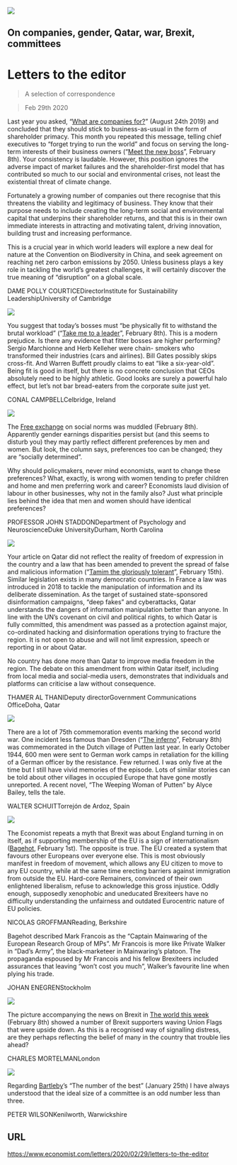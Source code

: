 ![](./images/20200208_LDD001_1.jpg)

## On companies, gender, Qatar, war, Brexit, committees

# Letters to the editor

> A selection of correspondence

> Feb 29th 2020

Last year you asked, “[What are companies for?](https://www.economist.com//leaders/2019/08/22/what-companies-are-for)” (August 24th 2019) and concluded that they should stick to business-as-usual in the form of shareholder primacy. This month you repeated this message, telling chief executives to “forget trying to run the world” and focus on serving the long-term interests of their business owners (“[Meet the new boss](https://www.economist.com//leaders/2020/02/06/what-it-takes-to-be-a-ceo-in-the-2020s)”, February 8th). Your consistency is laudable. However, this position ignores the adverse impact of market failures and the shareholder-first model that has contributed so much to our social and environmental crises, not least the existential threat of climate change.

Fortunately a growing number of companies out there recognise that this threatens the viability and legitimacy of business. They know that their purpose needs to include creating the long-term social and environmental capital that underpins their shareholder returns, and that this is in their own immediate interests in attracting and motivating talent, driving innovation, building trust and increasing performance.

This is a crucial year in which world leaders will explore a new deal for nature at the Convention on Biodiversity in China, and seek agreement on reaching net zero carbon emissions by 2050. Unless business plays a key role in tackling the world’s greatest challenges, it will certainly discover the true meaning of “disruption” on a global scale.

DAME POLLY COURTICEDirectorInstitute for Sustainability LeadershipUniversity of Cambridge 



![](./images/20200208_BBD001.jpg)

You suggest that today’s bosses must “be physically fit to withstand the brutal workload” (“[Take me to a leader](https://www.economist.com//briefing/2020/02/06/corporate-headhunters-are-more-powerful-than-ever)”, February 8th). This is a modern prejudice. Is there any evidence that fitter bosses are higher performing? Sergio Marchionne and Herb Kelleher were chain- smokers who transformed their industries (cars and airlines). Bill Gates possibly skips cross-fit. And Warren Buffett proudly claims to eat “like a six-year-old”. Being fit is good in itself, but there is no concrete conclusion that CEOs absolutely need to be highly athletic. Good looks are surely a powerful halo effect, but let’s not bar bread-eaters from the corporate suite just yet.

CONAL CAMPBELLCelbridge, Ireland



![](./images/20200208_FND000.jpg)

The [Free exchange](https://www.economist.com//finance-and-economics/2020/02/06/economists-discover-the-power-of-social-norms) on social norms was muddled (February 8th). Apparently gender earnings disparities persist but (and this seems to disturb you) they may partly reflect different preferences by men and women. But look, the column says, preferences too can be changed; they are “socially determined”.

Why should policymakers, never mind economists, want to change these preferences? What, exactly, is wrong with women tending to prefer children and home and men preferring work and career? Economists laud division of labour in other businesses, why not in the family also? Just what principle lies behind the idea that men and women should have identical preferences?

PROFESSOR JOHN STADDONDepartment of Psychology and NeuroscienceDuke UniversityDurham, North Carolina



![](./images/20200215_MAP502_0.jpg)

Your article on Qatar did not reflect the reality of freedom of expression in the country and a law that has been amended to prevent the spread of false and malicious information (“[Tamim the gloriously tolerant](https://www.economist.com//middle-east-and-africa/2020/02/13/qatar-the-gulf-emirate-famed-for-openness-is-silencing-critics)”, February 15th). Similar legislation exists in many democratic countries. In France a law was introduced in 2018 to tackle the manipulation of information and its deliberate dissemination. As the target of sustained state-sponsored disinformation campaigns, “deep fakes” and cyberattacks, Qatar understands the dangers of information manipulation better than anyone. In line with the UN’s covenant on civil and political rights, to which Qatar is fully committed, this amendment was passed as a protection against major, co-ordinated hacking and disinformation operations trying to fracture the region. It is not open to abuse and will not limit expression, speech or reporting in or about Qatar.

No country has done more than Qatar to improve media freedom in the region. The debate on this amendment from within Qatar itself, including from local media and social-media users, demonstrates that individuals and platforms can criticise a law without consequence.

THAMER AL THANIDeputy directorGovernment Communications OfficeDoha, Qatar



![](./images/20200208_BKP005.jpg)

There are a lot of 75th commemoration events marking the second world war. One incident less famous than Dresden (“[The inferno](https://www.economist.com//books-and-arts/2020/02/06/the-destruction-of-dresden-the-florence-of-the-elbe)”, February 8th) was commemorated in the Dutch village of Putten last year. In early October 1944, 600 men were sent to German work camps in retaliation for the killing of a German officer by the resistance. Few returned. I was only five at the time but I still have vivid memories of the episode. Lots of similar stories can be told about other villages in occupied Europe that have gone mostly unreported. A recent novel, “The Weeping Woman of Putten” by Alyce Bailey, tells the tale.

WALTER SCHUITTorrejón de Ardoz, Spain



![](./images/20200201_BRD000.jpg)

The Economist repeats a myth that Brexit was about England turning in on itself, as if supporting membership of the EU is a sign of internationalism ([Bagehot](https://www.economist.com//britain/2020/01/30/brexit-and-english-nationalism), February 1st). The opposite is true. The EU created a system that favours other Europeans over everyone else. This is most obviously manifest in freedom of movement, which allows any EU citizen to move to any EU country, while at the same time erecting barriers against immigration from outside the EU. Hard-core Remainers, convinced of their own enlightened liberalism, refuse to acknowledge this gross injustice. Oddly enough, supposedly xenophobic and uneducated Brexiteers have no difficulty understanding the unfairness and outdated Eurocentric nature of EU policies.

NICOLAS GROFFMANReading, Berkshire

Bagehot described Mark Francois as the “Captain Mainwaring of the European Research Group of MPs”. Mr Francois is more like Private Walker in “Dad’s Army”, the black-marketeer in Mainwaring’s platoon. The propaganda espoused by Mr Francois and his fellow Brexiteers included assurances that leaving “won’t cost you much”, Walker’s favourite line when plying his trade.

JOHAN ENEGRENStockholm



![](./images/20200208_WWP002_0.jpg)

The picture accompanying the news on Brexit in [The world this week](https://www.economist.com//the-world-this-week/2020/02/08/politics-this-week) (February 8th) showed a number of Brexit supporters waving Union Flags that were upside down. As this is a recognised way of signalling distress, are they perhaps reflecting the belief of many in the country that trouble lies ahead?

CHARLES MORTELMANLondon



![](./images/20200125_WBD001.jpg)

Regarding [Bartleby](https://www.economist.com//business/2020/01/23/the-number-of-the-best)’s “The number of the best” (January 25th) I have always understood that the ideal size of a committee is an odd number less than three.

PETER WILSONKenilworth, Warwickshire

## URL

https://www.economist.com/letters/2020/02/29/letters-to-the-editor
